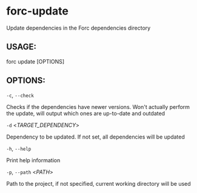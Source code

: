 # forc-update
Update dependencies in the Forc dependencies directory


## USAGE:
forc update [OPTIONS]


## OPTIONS:

`-c`, `--check` 

Checks if the dependencies have newer versions. Won't actually
perform the update, will output which ones are up-to-date and
outdated

`-d` <_TARGET_DEPENDENCY_>

Dependency to be updated. If not set, all dependencies will be
updated

`-h`, `--help` 

Print help information

`-p`, `--path` <_PATH_>

Path to the project, if not specified, current working directory
will be used